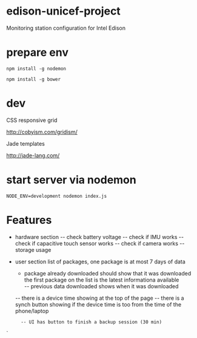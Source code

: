 # edison-unicef-project
Monitoring station configuration for Intel Edison

# prepare env

`npm install -g nodemon`

`npm install -g bower`

# dev

CSS responsive grid

http://cobyism.com/gridism/

Jade templates

http://jade-lang.com/

# start server via nodemon

    NODE_ENV=development nodemon index.js

# Features 

- hardware section
     -- check battery voltage
     -- check if IMU works
     -- check if capacitive touch sensor works
     -- check if camera works
     -- storage usage 
     

- user section
	list of packages, one package is at most 7 days of data
	- package already downloaded should show that it was downloaded
	the first package on the list is the latest informationa available     
     -- previous data downloaded shows when it was downloaded
     
     -- there is a device time showing at the top of the page
     	-- there is a synch button showing if the device time  is too from the time of the phone/laptop
     	
     	-- UI has button to finish a backup session (30 min)


`

